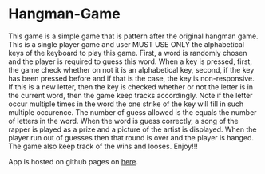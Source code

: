 # Hangman-Game
This game is a simple game that is pattern after the original hangman game.
This is a single player game and user MUST  USE ONLY  the alphabetical keys of the keyboard to play this game.
First, a word is randomly chosen and the player is required to guess this word. 
When a key is pressed, first, the game check whether on not it is an alphabetical key, second, if the key has been pressed before and if that is the case, the key is non-responsive.
If this is a new letter, then the key is checked whether or not the letter is  in the current word, then the game keep tracks accordingly.
Note if the letter occur multiple times in the word the one strike of the key will fill in such multiple occurence.
The number of guess allowed is the equals the number of letters in the word.
When the word is guess correctly, a song of the rapper is played as a prize and a picture of the artist is displayed. 
When the player run out of guesses then that round is over and the player is hanged.
The game also keep track of the wins and looses.
Enjoy!!!

App is hosted on github pages on [here](https://jealob.github.io/Hangman-Game/).
